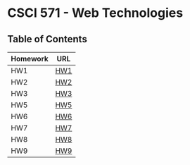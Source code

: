 # CSCI 571 - Web Technologies

## Table of Contents

| Homework | URL        |
| -------- | ---------- |
| HW1      | [HW1](hw1) |
| HW2      | [HW2](hw2) |
| HW3      | [HW3](hw3) |
| HW5      | [HW5](hw5) |
| HW6      | [HW6](hw6) |
| HW7      | [HW7](hw7) |
| HW8      | [HW8](hw8) |
| HW9      | [HW9](hw9) |
